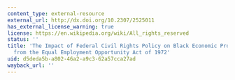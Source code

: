 ```yaml
---
content_type: external-resource
external_url: http://dx.doi.org/10.2307/2525011
has_external_license_warning: true
license: https://en.wikipedia.org/wiki/All_rights_reserved
status: ''
title: 'The Impact of Federal Civil Rights Policy on Black Economic Progress: Evidence
  from the Equal Employment Opportunity Act of 1972'
uid: d5deda5b-a802-46a2-a9c3-62a57cca27ad
wayback_url: ''
---
```

